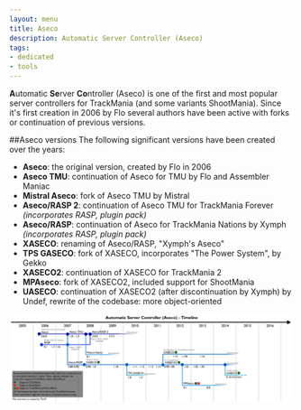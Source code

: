 ```yaml
---
layout: menu
title: Aseco
description: Automatic Server Controller (Aseco)
tags:
- dedicated
- tools
---
```


**A**utomatic **Se**rver **Co**ntroller (Aseco) is one of the first and most popular server controllers for TrackMania (and some variants ShootMania).
Since it's first creation in 2006 by Flo several authors have been active with forks or continuation of previous versions.

##Aseco versions
The following significant versions have been created over the years:
<ul><li><b>Aseco</b>: the original version, created by Flo in 2006</li>
<li><b>Aseco TMU</b>: continuation of Aseco for TMU by Flo and Assembler Maniac</li>
<li><b>Mistral Aseco</b>: fork of Aseco TMU by Mistral</li>
<li><b>Aseco/RASP 2</b>: continuation of Aseco TMU for TrackMania Forever <i>(incorporates RASP, plugin pack)</i></li>
<li><b>Aseco/RASP</b>: continuation of Aseco for TrackMania Nations by Xymph <i>(incorporates RASP, plugin pack)</i></li>
<li><b>XASECO</b>: renaming of Aseco/RASP, "Xymph's Aseco"</li>
<li><b>TPS GASECO</b>: fork of XASECO, incorporates "The Power System", by Gekko</li>
<li><b>XASECO2</b>: continuation of XASECO for TrackMania 2</li>
<li><b>MPAseco</b>: fork of XASECO2, included support for ShootMania</li>
<li><b>UASECO</b>: continuation of XASECO2 (after discontinuation by Xymph) by Undef, rewrite of the codebase: more object-oriented</li></ul>

![Aseco Timeline](./img/aseco-timeline.jpg)